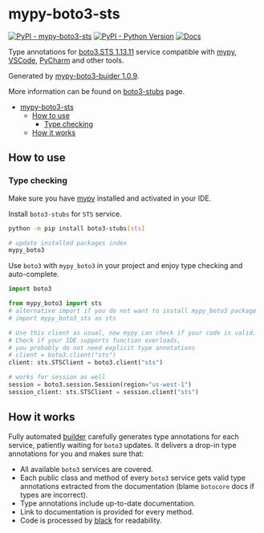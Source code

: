 # mypy-boto3-sts

[![PyPI - mypy-boto3-sts](https://img.shields.io/pypi/v/mypy-boto3-sts.svg?color=blue)](https://pypi.org/project/mypy-boto3-sts)
[![PyPI - Python Version](https://img.shields.io/pypi/pyversions/mypy-boto3-sts.svg?color=blue)](https://pypi.org/project/mypy-boto3-sts)
[![Docs](https://img.shields.io/readthedocs/mypy-boto3-builder.svg?color=blue)](https://mypy-boto3-builder.readthedocs.io/)

Type annotations for
[boto3.STS 1.13.11](https://boto3.amazonaws.com/v1/documentation/api/1.13.11/reference/services/sts.html#STS) service
compatible with [mypy](https://github.com/python/mypy), [VSCode](https://code.visualstudio.com/),
[PyCharm](https://www.jetbrains.com/pycharm/) and other tools.

Generated by [mypy-boto3-buider 1.0.9](https://github.com/vemel/mypy_boto3_builder).

More information can be found on [boto3-stubs](https://pypi.org/project/boto3-stubs/) page.

- [mypy-boto3-sts](#mypy-boto3-sts)
  - [How to use](#how-to-use)
    - [Type checking](#type-checking)
  - [How it works](#how-it-works)

## How to use

### Type checking

Make sure you have [mypy](https://github.com/python/mypy) installed and activated in your IDE.

Install `boto3-stubs` for `STS` service.

```bash
python -m pip install boto3-stubs[sts]

# update installed packages index
mypy_boto3
```

Use `boto3` with `mypy_boto3` in your project and enjoy type checking and auto-complete.

```python
import boto3

from mypy_boto3 import sts
# alternative import if you do not want to install mypy_boto3 package
# import mypy_boto3_sts as sts

# Use this client as usual, now mypy can check if your code is valid.
# Check if your IDE supports function overloads,
# you probably do not need explicit type annotations
# client = boto3.client("sts")
client: sts.STSClient = boto3.client("sts")

# works for session as well
session = boto3.session.Session(region="us-west-1")
session_client: sts.STSClient = session.client("sts")

```

## How it works

Fully automated [builder](https://github.com/vemel/mypy_boto3_builder) carefully generates
type annotations for each service, patiently waiting for `boto3` updates. It delivers
a drop-in type annotations for you and makes sure that:

- All available `boto3` services are covered.
- Each public class and method of every `boto3` service gets valid type annotations
  extracted from the documentation (blame `botocore` docs if types are incorrect).
- Type annotations include up-to-date documentation.
- Link to documentation is provided for every method.
- Code is processed by [black](https://github.com/psf/black) for readability.